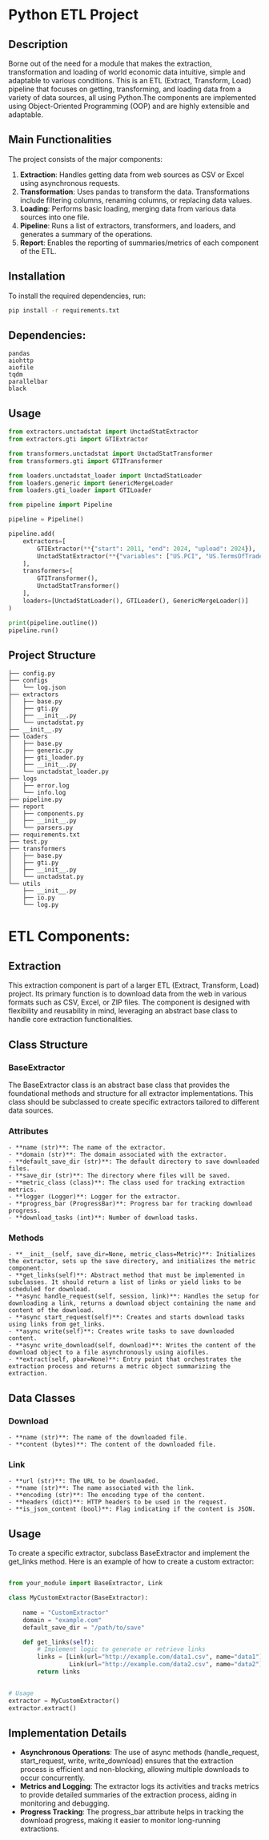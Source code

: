 # Python ETL Project

## Description
Borne out of the need for a module that makes the extraction, transformation and loading of world economic data intuitive, simple and adaptable to various conditions. 
This  is an ETL (Extract, Transform, Load) pipeline that focuses on getting, transforming, and loading data from a variety of data sources, all using Python.The components are implemented using Object-Oriented Programming (OOP) and are highly extensible and adaptable.

## Main Functionalities
The project consists of the major components:
1. **Extraction**: Handles getting data from web sources as CSV or Excel using asynchronous requests.
2. **Transformation**: Uses pandas to transform the data. Transformations include filtering columns, renaming columns, or replacing data values.
3. **Loading**: Performs basic loading, merging data from various data sources into one file.
4. **Pipeline**: Runs a list of extractors, transformers, and loaders, and generates a summary of the operations.
5. **Report**: Enables the reporting of summaries/metrics of each component of the ETL.

## Installation
To install the required dependencies, run:
```bash
pip install -r requirements.txt
```

## Dependencies:

    pandas
    aiohttp
    aiofile
    tqdm
    parallelbar
    black

## Usage

```python
from extractors.unctadstat import UnctadStatExtractor
from extractors.gti import GTIExtractor

from transformers.unctadstat import UnctadStatTransformer
from transformers.gti import GTITransformer

from loaders.unctadstat_loader import UnctadStatLoader
from loaders.generic import GenericMergeLoader
from loaders.gti_loader import GTILoader

from pipeline import Pipeline

pipeline = Pipeline()

pipeline.add(
    extractors=[
        GTIExtractor(**{"start": 2011, "end": 2024, "upload": 2024}),
        UnctadStatExtractor(**{"variables": ["US.PCI", "US.TermsOfTrade", "US.GDPComponent"]})
    ],
    transformers=[
        GTITransformer(),
        UnctadStatTransformer()
    ],
    loaders=[UnctadStatLoader(), GTILoader(), GenericMergeLoader()]
)

print(pipeline.outline())
pipeline.run()
```

## Project Structure

```
├── config.py
├── configs
│   └── log.json
├── extractors
│   ├── base.py
│   ├── gti.py
│   ├── __init__.py
│   └── unctadstat.py
├── __init__.py
├── loaders
│   ├── base.py
│   ├── generic.py
│   ├── gti_loader.py
│   ├── __init__.py
│   └── unctadstat_loader.py
├── logs
│   ├── error.log
│   └── info.log
├── pipeline.py
├── report
│   ├── components.py
│   ├── __init__.py
│   └── parsers.py
├── requirements.txt
├── test.py
├── transformers
│   ├── base.py
│   ├── gti.py
│   ├── __init__.py
│   └── unctadstat.py
└── utils
    ├── __init__.py
    ├── io.py
    └── log.py
```

# ETL Components:

## Extraction

This extraction component is part of a larger ETL (Extract, Transform, Load) project. Its primary function is to download data from the web in various formats such as CSV, Excel, or ZIP files. The component is designed with flexibility and reusability in mind, leveraging an abstract base class to handle core extraction functionalities.

## Class Structure

### BaseExtractor

The BaseExtractor class is an abstract base class that provides the foundational methods and structure for all extractor implementations. This class should be subclassed to create specific extractors tailored to different data sources.

### Attributes
    
    - **name (str)**: The name of the extractor.
    - **domain (str)**: The domain associated with the extractor.
    - **default_save_dir (str)**: The default directory to save downloaded files.
    - **save_dir (str)**: The directory where files will be saved.
    - **metric_class (class)**: The class used for tracking extraction metrics.
    - **logger (Logger)**: Logger for the extractor.
    - **progress_bar (ProgressBar)**: Progress bar for tracking download progress.
    - **download_tasks (int)**: Number of download tasks.

### Methods
    
    - **__init__(self, save_dir=None, metric_class=Metric)**: Initializes the extractor, sets up the save directory, and initializes the metric component.
    - **get_links(self)**: Abstract method that must be implemented in subclasses. It should return a list of links or yield links to be scheduled for download.
    - **async handle_request(self, session, link)**: Handles the setup for downloading a link, returns a download object containing the name and content of the download.
    - **async start_request(self)**: Creates and starts download tasks using links from get_links.
    - **async write(self)**: Creates write tasks to save downloaded content.
    - **async write_download(self, download)**: Writes the content of the download object to a file asynchronously using aiofiles.
    - **extract(self, pbar=None)**: Entry point that orchestrates the extraction process and returns a metric object summarizing the extraction.

## Data Classes

### Download
    
    - **name (str)**: The name of the downloaded file.
    - **content (bytes)**: The content of the downloaded file.

### Link
    
    - **url (str)**: The URL to be downloaded.
    - **name (str)**: The name associated with the link.
    - **encoding (str)**: The encoding type of the content.
    - **headers (dict)**: HTTP headers to be used in the request.
    - **is_json_content (bool)**: Flag indicating if the content is JSON.

## Usage
To create a specific extractor, subclass BaseExtractor and implement the get_links method. Here is an example of how to create a custom extractor:

```python

from your_module import BaseExtractor, Link

class MyCustomExtractor(BaseExtractor):
    
    name = "CustomExtractor"
    domain = "example.com"
    default_save_dir = "/path/to/save"

    def get_links(self):
        # Implement logic to generate or retrieve links
        links = [Link(url="http://example.com/data1.csv", name="data1"),
                 Link(url="http://example.com/data2.csv", name="data2")]
        return links


# Usage
extractor = MyCustomExtractor()
extractor.extract()
```

## Implementation Details
    
   - **Asynchronous Operations**: The use of async methods (handle_request, start_request, write, write_download) ensures that the extraction process is efficient and non-blocking, allowing multiple downloads to occur concurrently.
   - **Metrics and Logging**: The extractor logs its activities and tracks metrics to provide detailed summaries of the extraction process, aiding in monitoring and debugging.
   - **Progress Tracking**: The progress_bar attribute helps in tracking the download progress, making it easier to monitor long-running extractions.

